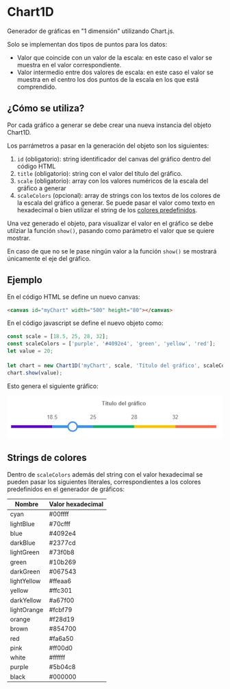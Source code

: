 # Chart1D
Generador de gráficas en "1 dimensión" utilizando Chart.js. 

Solo se implementan dos tipos de puntos para los datos:
* Valor que coincide con un valor de la escala: en este caso el valor se muestra en el valor correspondiente.
* Valor intermedio entre dos valores de escala: en este caso el valor se muestra en el centro los dos puntos de la escala en los que está comprendido.

## ¿Cómo se utiliza?
Por cada gráfico a generar se debe crear una nueva instancia del objeto Chart1D. 

Los parrámetros a pasar en la generación del objeto son los siguientes:
1. `id` (obligatorio): string identificador del canvas del gráfico dentro del código 
HTML
2. `title` (obligatorio): string con el valor del título del gráfico. 
3. `scale` (obligatorio): array con los valores numéricos de la escala del gráfico a generar
4. `scaleColors` (opcional): array de strings con los textos de los colores de la escala del gráfico a generar. Se puede pasar el valor como texto en hexadecimal o bien utilizar el string de los [colores predefinidos](README.md#Strings-de-colores).

Una vez generado el objeto, para visualizar el valor en el gráfico se debe utilziar la función `show()`, pasando como parámetro el valor que se quiere mostrar. 

En caso de que no se le pase ningún valor a la función `show()` se mostrará únicamente el eje del gráfico.

## Ejemplo
En el código HTML se define un nuevo canvas:
```HTML
<canvas id="myChart" width="500" height="80"></canvas>
```

En el código javascript se define el nuevo objeto como:
```javascript
const scale = [18.5, 25, 28, 32];
const scaleColors = ['purple', '#4092e4', 'green', 'yellow', 'red'];
let value = 20;

let chart = new Chart1D('myChart', scale, 'Título del gráfico', scaleColors);
chart.show(value);
```

Esto genera el siguiente gráfico:

![Ejemplo](./img/Ejemplo.PNG)

## Strings de colores

Dentro de `scaleColors` además del string con el valor hexadecimal se pueden pasar los siguientes literales, correspondientes a los colores predefinidos en el generador de gráficos:

| Nombre      | Valor hexadecimal |
|-------------|-------------------|
| cyan        | #00ffff           |
| lightBlue   | #70cfff           |
| blue        | #4092e4           |
| darkBlue    | #2377cd           |
| lightGreen  | #73f0b8           |
| green       | #10b269           |
| darkGreen   | #067543           |
| lightYellow | #ffeaa6           |
| yellow      | #ffc301           |
| darkYellow  | #a67f00           |
| lightOrange | #fcbf79           |
| orange      | #f28d19           |
| brown       | #854700           |
| red         | #fa6a50           |
| pink        | #ff00d0           |
| white       | #ffffff           |
| purple      | #5b04c8           |
| black       | #000000           |